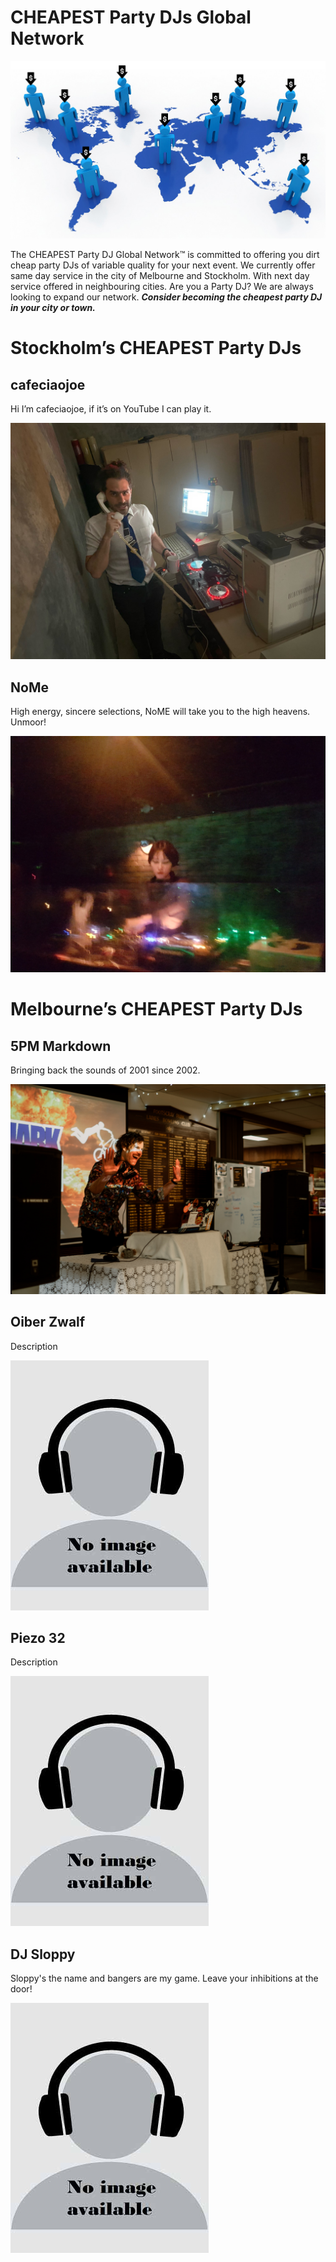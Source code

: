 # CHEAPEST Party DJs Global Network

![roll_out.jpg](roll_out.jpg)

The CHEAPEST Party DJ Global Network™️ is committed to offering you dirt cheap party DJs of variable quality for your next event. We currently offer same day service in the city of Melbourne and Stockholm. With next day service offered in neighbouring cities. Are you a Party DJ? We are always looking to expand our network. ***Consider becoming the cheapest party DJ in your city or town.*** 

# Stockholm’s CHEAPEST Party DJs

## cafeciaojoe
Hi I’m cafeciaojoe, if it’s on YouTube I can play it. 

![IMG_6675.JPG](IMG_6675.jpg)

## NoMe
High energy, sincere selections, NoME will take you to the high heavens. Unmoor! 

![NoMe.JPG](NoMe.jpg)

# Melbourne’s CHEAPEST Party DJs

## 5PM Markdown
Bringing back the sounds of 2001 since 2002.

![DSCF7080.jpg](DSCF7080.jpg)

## Oiber Zwalf
Description

![image_preview.jpg](image_preview.jpg)

## Piezo 32
Description

![image_preview.jpg](image_preview.jpg)

## DJ Sloppy
Sloppy's the name and bangers are my game. Leave your inhibitions at the door!

![image_preview.jpg](image_preview.jpg)

